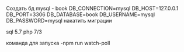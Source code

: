 Создать бд mysql - book
DB_CONNECTION=mysql
DB_HOST=127.0.0.1
DB_PORT=3306
DB_DATABASE=book
DB_USERNAME=mysql
DB_PASSWORD=mysql
накатить миграции

sql 5.7
php 7/3

команда для запуска -npm run watch-poll